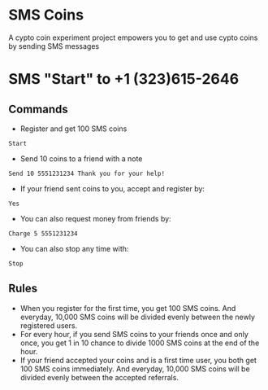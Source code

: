 # SMS Coins
A cypto coin experiment project empowers you to get and use cypto coins by sending SMS messages

# SMS "Start" to +1 (323)615-2646

## Commands
* Register and get 100 SMS coins
```
Start
```
* Send 10 coins to a friend with a note
```
Send 10 5551231234 Thank you for your help!
```
* If your friend sent coins to you, accept and register by:
```
Yes
```
* You can also request money from friends by:
```
Charge 5 5551231234
```
* You can also stop any time with:
```
Stop
```

## Rules
* When you register for the first time, you get 100 SMS coins. And everyday, 10,000 SMS coins will be divided evenly between the newly registered users.
* For every hour, if you send SMS coins to your friends once and only once, you get 1 in 10 chance to divide 1000 SMS coins at the end of the hour.
* If your friend accepted your coins and is a first time user, you both get 100 SMS coins immediately. And everyday, 10,000 SMS coins will be divided evenly between the accepted referrals. 
